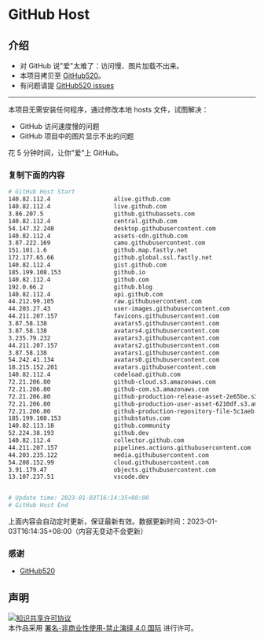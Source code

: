 # GitHub Host
## 介绍
- 对 GitHub 说"爱"太难了：访问慢、图片加载不出来。
- 本项目拷贝至 [GitHub520](https://github.com/521xueweihan/GitHub520)。
- 有问题请提 [GitHub520 issues](https://github.com/521xueweihan/GitHub520/issues/new)

---

本项目无需安装任何程序，通过修改本地 hosts 文件，试图解决：
- GitHub 访问速度慢的问题
- GitHub 项目中的图片显示不出的问题

花 5 分钟时间，让你"爱"上 GitHub。

### 复制下面的内容
```bash
# GitHub Host Start
140.82.112.4                  alive.github.com
140.82.112.4                  live.github.com
3.86.207.5                    github.githubassets.com
140.82.112.4                  central.github.com
54.147.32.240                 desktop.githubusercontent.com
140.82.112.4                  assets-cdn.github.com
3.87.222.169                  camo.githubusercontent.com
151.101.1.6                   github.map.fastly.net
172.177.65.66                 github.global.ssl.fastly.net
140.82.112.4                  gist.github.com
185.199.108.153               github.io
140.82.112.4                  github.com
192.0.66.2                    github.blog
140.82.112.4                  api.github.com
44.212.99.105                 raw.githubusercontent.com
44.203.27.43                  user-images.githubusercontent.com
44.211.207.157                favicons.githubusercontent.com
3.87.58.138                   avatars5.githubusercontent.com
3.87.58.138                   avatars4.githubusercontent.com
3.235.79.232                  avatars3.githubusercontent.com
44.211.207.157                avatars2.githubusercontent.com
3.87.58.138                   avatars1.githubusercontent.com
54.242.41.134                 avatars0.githubusercontent.com
18.215.152.201                avatars.githubusercontent.com
140.82.112.4                  codeload.github.com
72.21.206.80                  github-cloud.s3.amazonaws.com
72.21.206.80                  github-com.s3.amazonaws.com
72.21.206.80                  github-production-release-asset-2e65be.s3.amazonaws.com
72.21.206.80                  github-production-user-asset-6210df.s3.amazonaws.com
72.21.206.80                  github-production-repository-file-5c1aeb.s3.amazonaws.com
185.199.108.153               githubstatus.com
140.82.113.18                 github.community
52.224.38.193                 github.dev
140.82.112.4                  collector.github.com
44.211.207.157                pipelines.actions.githubusercontent.com
44.203.235.122                media.githubusercontent.com
54.208.152.99                 cloud.githubusercontent.com
3.91.179.47                   objects.githubusercontent.com
13.107.237.51                 vscode.dev


# Update time: 2023-01-03T16:14:35+08:00
# GitHub Host End

```
上面内容会自动定时更新，保证最新有效。数据更新时间：2023-01-03T16:14:35+08:00（内容无变动不会更新）

### 感谢

- [GitHub520](https://github.com/521xueweihan/GitHub520)

## 声明
<a rel="license" href="https://creativecommons.org/licenses/by-nc-nd/4.0/deed.zh"><img alt="知识共享许可协议" style="border-width: 0" src="https://licensebuttons.net/l/by-nc-nd/4.0/88x31.png"></a><br>本作品采用 <a rel="license" href="https://creativecommons.org/licenses/by-nc-nd/4.0/deed.zh">署名-非商业性使用-禁止演绎 4.0 国际</a> 进行许可。